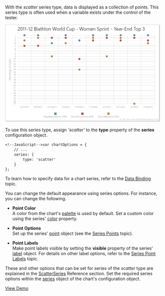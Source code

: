 With the *scatter* series type, data is displayed as a collection of points. This series type is often used when a variable exists under the control of the tester.

![ScatterSeriesType ChartJS](/images/ChartJS/Scatter.png)

To use this series type, assign *'scatter'* to the **type** property of the **series** configuration object.

    <!--JavaScript-->var chartOptions = {
        // ...
        series: {
            type: 'scatter'
        }
    };

To learn how to specify data for a chart series, refer to the [Data Binding](/concepts/05%20Widgets/zz%20Common/10%20Data%20Visualization%20Widgets/85%20Charts%20-%20Data%20Binding/10%20Provide%20Data '/Documentation/Guide/Widgets/Common/Data_Visualization_Widgets/Charts_-_Data_Binding/Provide_Data/') topic.

You can change the default appearance using series options. For instance, you can change the following.

*   **Point Color**  
    A color from the chart's [palette](/concepts/05%20Widgets/zz%20Common/10%20Data%20Visualization%20Widgets/70%20Appearance%20Customization/1%20Palettes/10%20Palettes.md '/Documentation/Guide/Widgets/Common/Data_Visualization_Widgets/Appearance_Customization/#Palettes') is used by default. Set a custom color using the series' [color](/api-reference/20%20Data%20Visualization%20Widgets/dxChart/5%20Series%20Types/CommonSeries/color.md '/Documentation/ApiReference/Data_Visualization_Widgets/dxChart/Configuration/commonSeriesSettings/#color') property.
    
*   **Point Options**  
    Set up the series' [point](/api-reference/20%20Data%20Visualization%20Widgets/dxChart/5%20Series%20Types/CommonSeries/point '/Documentation/ApiReference/Data_Visualization_Widgets/dxChart/Configuration/commonSeriesSettings/point/') object (see the [Series Points](/concepts/05%20Widgets/Chart/10%20Visual%20Elements/020%20Series%20Points/10%20Series%20Points.md '/Documentation/Guide/Widgets/Chart/Visual_Elements/#Series_Points') topic).
    
*   **Point Labels**  
    Make point labels visible by setting the **visible** property of the series' [label](/api-reference/20%20Data%20Visualization%20Widgets/dxChart/5%20Series%20Types/ScatterSeries/label '/Documentation/ApiReference/Data_Visualization_Widgets/dxChart/Series_Types/ScatterSeries/label/') object. For details on other label options, refer to the [Series Point Labels](/concepts/05%20Widgets/Chart/10%20Visual%20Elements/030%20Series%20Point%20Labels.md '/Documentation/Guide/Widgets/Chart/Visual_Elements/#Series_Point_Labels') topic.

These and other options that can be set for series of the *scatter* type are explained in the [ScatterSeries](/api-reference/20%20Data%20Visualization%20Widgets/dxChart/5%20Series%20Types/ScatterSeries '/Documentation/ApiReference/Data_Visualization_Widgets/dxChart/Series_Types/ScatterSeries/') Reference section. Set the required series options within the [series](/api-reference/20%20Data%20Visualization%20Widgets/dxChart/1%20Configuration/series '/Documentation/ApiReference/Data_Visualization_Widgets/dxChart/Configuration/series/') object of the chart's configuration object.

<a href="http://js.devexpress.com/Demos/WidgetsGallery/#demo/chartschartslineandpointseriesscatter/" class="button orange small fix-width-155" style="margin-right: 20px;" target="_blank">View Demo</a>